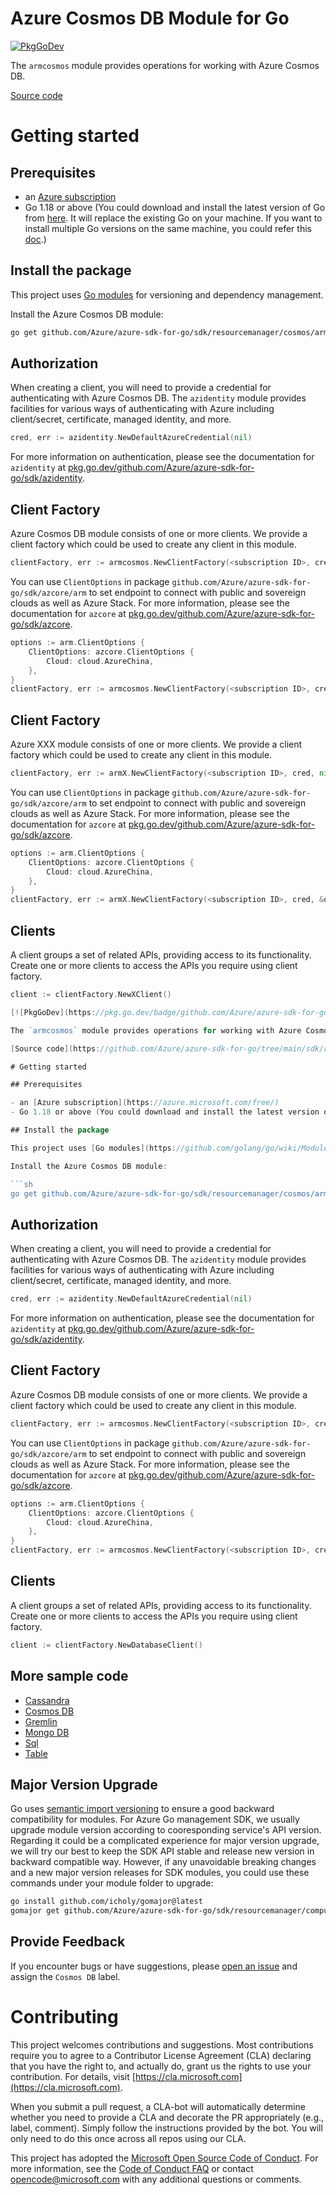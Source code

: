 # Azure Cosmos DB Module for Go

[![PkgGoDev](https://pkg.go.dev/badge/github.com/Azure/azure-sdk-for-go/sdk/resourcemanager/cosmos/armcosmos/v2)](https://pkg.go.dev/github.com/Azure/azure-sdk-for-go/sdk/resourcemanager/cosmos/armcosmos/v2)

The `armcosmos` module provides operations for working with Azure Cosmos DB.

[Source code](https://github.com/Azure/azure-sdk-for-go/tree/main/sdk/resourcemanager/cosmos/armcosmos)

# Getting started

## Prerequisites

- an [Azure subscription](https://azure.microsoft.com/free/)
- Go 1.18 or above (You could download and install the latest version of Go from [here](https://go.dev/doc/install). It will replace the existing Go on your machine. If you want to install multiple Go versions on the same machine, you could refer this [doc](https://go.dev/doc/manage-install).)

## Install the package

This project uses [Go modules](https://github.com/golang/go/wiki/Modules) for versioning and dependency management.

Install the Azure Cosmos DB module:

```sh
go get github.com/Azure/azure-sdk-for-go/sdk/resourcemanager/cosmos/armcosmos/v2
```

## Authorization

When creating a client, you will need to provide a credential for authenticating with Azure Cosmos DB.  The `azidentity` module provides facilities for various ways of authenticating with Azure including client/secret, certificate, managed identity, and more.

```go
cred, err := azidentity.NewDefaultAzureCredential(nil)
```

For more information on authentication, please see the documentation for `azidentity` at [pkg.go.dev/github.com/Azure/azure-sdk-for-go/sdk/azidentity](https://pkg.go.dev/github.com/Azure/azure-sdk-for-go/sdk/azidentity).

## Client Factory

Azure Cosmos DB module consists of one or more clients. We provide a client factory which could be used to create any client in this module.

```go
clientFactory, err := armcosmos.NewClientFactory(<subscription ID>, cred, nil)
```

You can use `ClientOptions` in package `github.com/Azure/azure-sdk-for-go/sdk/azcore/arm` to set endpoint to connect with public and sovereign clouds as well as Azure Stack. For more information, please see the documentation for `azcore` at [pkg.go.dev/github.com/Azure/azure-sdk-for-go/sdk/azcore](https://pkg.go.dev/github.com/Azure/azure-sdk-for-go/sdk/azcore).

```go
options := arm.ClientOptions {
    ClientOptions: azcore.ClientOptions {
        Cloud: cloud.AzureChina,
    },
}
clientFactory, err := armcosmos.NewClientFactory(<subscription ID>, cred, &options)
```

## Client Factory

Azure XXX module consists of one or more clients. We provide a client factory which could be used to create any client in this module.

```go
clientFactory, err := armX.NewClientFactory(<subscription ID>, cred, nil)
```

You can use `ClientOptions` in package `github.com/Azure/azure-sdk-for-go/sdk/azcore/arm` to set endpoint to connect with public and sovereign clouds as well as Azure Stack. For more information, please see the documentation for `azcore` at [pkg.go.dev/github.com/Azure/azure-sdk-for-go/sdk/azcore](https://pkg.go.dev/github.com/Azure/azure-sdk-for-go/sdk/azcore).

```go
options := arm.ClientOptions {
    ClientOptions: azcore.ClientOptions {
        Cloud: cloud.AzureChina,
    },
}
clientFactory, err := armX.NewClientFactory(<subscription ID>, cred, &options)
```

## Clients

A client groups a set of related APIs, providing access to its functionality.  Create one or more clients to access the APIs you require using client factory.

```go
client := clientFactory.NewXClient()

[![PkgGoDev](https://pkg.go.dev/badge/github.com/Azure/azure-sdk-for-go/sdk/resourcemanager/cosmos/armcosmos/v2)](https://pkg.go.dev/github.com/Azure/azure-sdk-for-go/sdk/resourcemanager/cosmos/armcosmos/v2)

The `armcosmos` module provides operations for working with Azure Cosmos DB.

[Source code](https://github.com/Azure/azure-sdk-for-go/tree/main/sdk/resourcemanager/cosmos/armcosmos)

# Getting started

## Prerequisites

- an [Azure subscription](https://azure.microsoft.com/free/)
- Go 1.18 or above (You could download and install the latest version of Go from [here](https://go.dev/doc/install). It will replace the existing Go on your machine. If you want to install multiple Go versions on the same machine, you could refer this [doc](https://go.dev/doc/manage-install).)

## Install the package

This project uses [Go modules](https://github.com/golang/go/wiki/Modules) for versioning and dependency management.

Install the Azure Cosmos DB module:

```sh
go get github.com/Azure/azure-sdk-for-go/sdk/resourcemanager/cosmos/armcosmos/v2
```

## Authorization

When creating a client, you will need to provide a credential for authenticating with Azure Cosmos DB.  The `azidentity` module provides facilities for various ways of authenticating with Azure including client/secret, certificate, managed identity, and more.

```go
cred, err := azidentity.NewDefaultAzureCredential(nil)
```

For more information on authentication, please see the documentation for `azidentity` at [pkg.go.dev/github.com/Azure/azure-sdk-for-go/sdk/azidentity](https://pkg.go.dev/github.com/Azure/azure-sdk-for-go/sdk/azidentity).

## Client Factory

Azure Cosmos DB module consists of one or more clients. We provide a client factory which could be used to create any client in this module.

```go
clientFactory, err := armcosmos.NewClientFactory(<subscription ID>, cred, nil)
```

You can use `ClientOptions` in package `github.com/Azure/azure-sdk-for-go/sdk/azcore/arm` to set endpoint to connect with public and sovereign clouds as well as Azure Stack. For more information, please see the documentation for `azcore` at [pkg.go.dev/github.com/Azure/azure-sdk-for-go/sdk/azcore](https://pkg.go.dev/github.com/Azure/azure-sdk-for-go/sdk/azcore).

```go
options := arm.ClientOptions {
    ClientOptions: azcore.ClientOptions {
        Cloud: cloud.AzureChina,
    },
}
clientFactory, err := armcosmos.NewClientFactory(<subscription ID>, cred, &options)
```

## Clients

A client groups a set of related APIs, providing access to its functionality.  Create one or more clients to access the APIs you require using client factory.

```go
client := clientFactory.NewDatabaseClient()
```


## More sample code

- [Cassandra](https://aka.ms/azsdk/go/mgmt/samples?path=sdk/resourcemanager/cosmos/cassandra)
- [Cosmos DB](https://aka.ms/azsdk/go/mgmt/samples?path=sdk/resourcemanager/cosmos/cosmosdb)
- [Gremlin](https://aka.ms/azsdk/go/mgmt/samples?path=sdk/resourcemanager/cosmos/gremlin)
- [Mongo DB](https://aka.ms/azsdk/go/mgmt/samples?path=sdk/resourcemanager/cosmos/mongodb)
- [Sql](https://aka.ms/azsdk/go/mgmt/samples?path=sdk/resourcemanager/cosmos/sql)
- [Table](https://aka.ms/azsdk/go/mgmt/samples?path=sdk/resourcemanager/cosmos/table)

## Major Version Upgrade

Go uses [semantic import versioning](https://github.com/golang/go/wiki/Modules#semantic-import-versioning) to ensure a good backward compatibility for modules. For Azure Go management SDK, we usually upgrade module version according to cooresponding service's API version. Regarding it could be a complicated experience for major version upgrade, we will try our best to keep the SDK API stable and release new version in backward compatible way. However, if any unavoidable breaking changes and a new major version releases for SDK modules, you could use these commands under your module folder to upgrade:

```sh
go install github.com/icholy/gomajor@latest
gomajor get github.com/Azure/azure-sdk-for-go/sdk/resourcemanager/compute/armcompute@latest
```

## Provide Feedback

If you encounter bugs or have suggestions, please
[open an issue](https://github.com/Azure/azure-sdk-for-go/issues) and assign the `Cosmos DB` label.

# Contributing

This project welcomes contributions and suggestions. Most contributions require
you to agree to a Contributor License Agreement (CLA) declaring that you have
the right to, and actually do, grant us the rights to use your contribution.
For details, visit [https://cla.microsoft.com](https://cla.microsoft.com).

When you submit a pull request, a CLA-bot will automatically determine whether
you need to provide a CLA and decorate the PR appropriately (e.g., label,
comment). Simply follow the instructions provided by the bot. You will only
need to do this once across all repos using our CLA.

This project has adopted the
[Microsoft Open Source Code of Conduct](https://opensource.microsoft.com/codeofconduct/).
For more information, see the
[Code of Conduct FAQ](https://opensource.microsoft.com/codeofconduct/faq/)
or contact [opencode@microsoft.com](mailto:opencode@microsoft.com) with any
additional questions or comments.